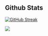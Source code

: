 ## Github Stats
[![GitHub Streak](https://github-readme-streak-stats.herokuapp.com/?user=Psykotikism&theme=gotham)](https://git.io/streak-stats)

![](https://komarev.com/ghpvc/?username=Psykotikism)
